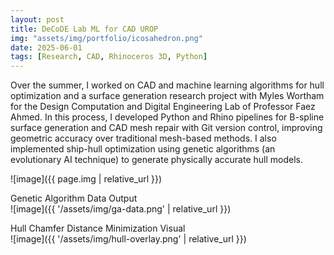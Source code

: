 ```yaml
---
layout: post
title: DeCoDE Lab ML for CAD UROP
img: "assets/img/portfolio/icosahedron.png"
date: 2025-06-01
tags: [Research, CAD, Rhinoceros 3D, Python]
---
```

Over the summer, I worked on CAD and machine learning algorithms for hull optimization and a surface generation research project with Myles Wortham for the Design Computation and Digital Engineering Lab of Professor Faez Ahmed. In this process, I developed Python and Rhino pipelines for B-spline surface generation and CAD mesh repair with Git version control, improving geometric accuracy over traditional mesh-based methods. I also implemented ship-hull optimization using genetic algorithms (an evolutionary AI technique) to generate physically accurate hull models.

![image]({{ page.img | relative_url }})  

Genetic Algorithm Data Output  
![image]({{ '/assets/img/ga-data.png' | relative_url }})

Hull Chamfer Distance Minimization Visual  
![image]({{ '/assets/img/hull-overlay.png' | relative_url }})
